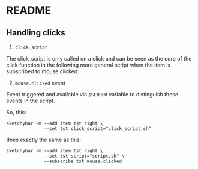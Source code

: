 # README

## Handling clicks

1. `click_script`

The click_script is only called on a click and can be seen as the core of the click function in the following more general script when the item is subscribed to mouse.clicked:

2. `mouse.clicked` event

Event triggered and available via `$SENDER` variable to distinguish these events in the script.


So, this:

```shell
sketchybar -m --add item tst right \
              --set tst click_script="click_script.sh"
```
does exactly the same as this:

```shell
sketchybar -m --add item tst right \
              --set tst script="script.sh" \
              --subscribe tst mouse.clicked
```
